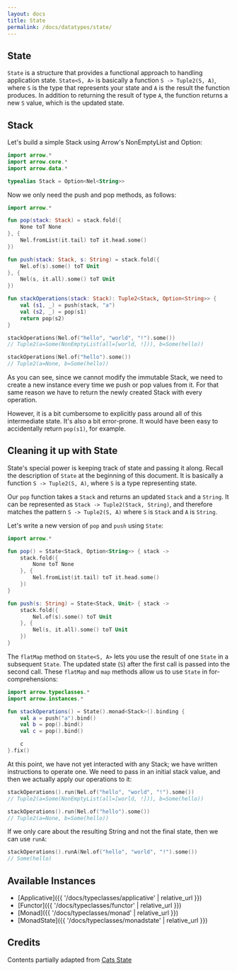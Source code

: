 ```yaml
---
layout: docs
title: State
permalink: /docs/datatypes/state/
---
```


## State

`State` is a structure that provides a functional approach to handling application state. `State<S, A>` is basically a function `S -> Tuple2(S, A)`, where `S` is the type that represents your state and `A` is the result the function produces. In addition to returning the result of type `A`, the function returns a new `S` value, which is the updated state.

## Stack

Let's build a simple Stack using Arrow's NonEmptyList and Option:

```kotlin
import arrow.*
import arrow.core.*
import arrow.data.*

typealias Stack = Option<Nel<String>>
```

Now we only need the push and pop methods, as follows:

```kotlin
import arrow.*

fun pop(stack: Stack) = stack.fold({
    None toT None
}, {
    Nel.fromList(it.tail) toT it.head.some()
})

fun push(stack: Stack, s: String) = stack.fold({
    Nel.of(s).some() toT Unit
}, {
    Nel(s, it.all).some() toT Unit
})

fun stackOperations(stack: Stack): Tuple2<Stack, Option<String>> {
    val (s1, _) = push(stack, "a")
    val (s2, _) = pop(s1)
    return pop(s2)
}
```

```kotlin
stackOperations(Nel.of("hello", "world", "!").some())
// Tuple2(a=Some(NonEmptyList(all=[world, !])), b=Some(hello))
```

```kotlin
stackOperations(Nel.of("hello").some())
// Tuple2(a=None, b=Some(hello))
```

As you can see, since we cannot modify the immutable Stack, we need to create a new instance every time we push or pop values from it. For that same reason we have to return the newly created Stack with every operation.

However, it is a bit cumbersome to explicitly pass around all of this intermediate state. It's also a bit error-prone. It would have been easy to accidentally return `pop(s1)`, for example.

## Cleaning it up with State

State's special power is keeping track of state and passing it along. Recall the description of `State` at the beginning of this document. It is basically a function `S -> Tuple2(S, A)`, where `S` is a type representing state.

Our `pop` function takes a `Stack` and returns an updated `Stack` and a `String`. It can be represented as `Stack -> Tuple2(Stack, String)`, and therefore matches the pattern `S -> Tuple2(S, A)` where `S` is `Stack` and `A` is `String`.

Let's write a new version of `pop` and `push` using `State`:

```kotlin
import arrow.*

fun pop() = State<Stack, Option<String>> { stack ->
    stack.fold({
        None toT None
    }, {
        Nel.fromList(it.tail) toT it.head.some()
    })
}

fun push(s: String) = State<Stack, Unit> { stack ->
    stack.fold({
        Nel.of(s).some() toT Unit
    }, {
        Nel(s, it.all).some() toT Unit
    })
}
```

The `flatMap` method on `State<S, A>` lets you use the result of one `State` in a subsequent `State`. The updated state (`S`) after the first call is passed into the second call. These `flatMap` and `map` methods allow us to use `State` in for-comprehensions:

```kotlin
import arrow.typeclasses.*
import arrow.instances.*

fun stackOperations() = State().monad<Stack>().binding {
    val a = push("a").bind()
    val b = pop().bind()
    val c = pop().bind()

    c
}.fix()
```

At this point, we have not yet interacted with any Stack; we have written instructions to operate one. We need to pass in an initial stack value, and then we actually apply our operations to it:

```kotlin
stackOperations().run(Nel.of("hello", "world", "!").some())
// Tuple2(a=Some(NonEmptyList(all=[world, !])), b=Some(hello))
```

```kotlin
stackOperations().run(Nel.of("hello").some())
// Tuple2(a=None, b=Some(hello))
```

If we only care about the resulting String and not the final state, then we can use `runA`:

```kotlin
stackOperations().runA(Nel.of("hello", "world", "!").some())
// Some(hello)
```

## Available Instances

* [Applicative]({{ '/docs/typeclasses/applicative' | relative_url }})
* [Functor]({{ '/docs/typeclasses/functor' | relative_url }})
* [Monad]({{ '/docs/typeclasses/monad' | relative_url }})
* [MonadState]({{ '/docs/typeclasses/monadstate' | relative_url }})

## Credits

Contents partially adapted from [Cats State](https://typelevel.org/cats/datatypes/state.html)
